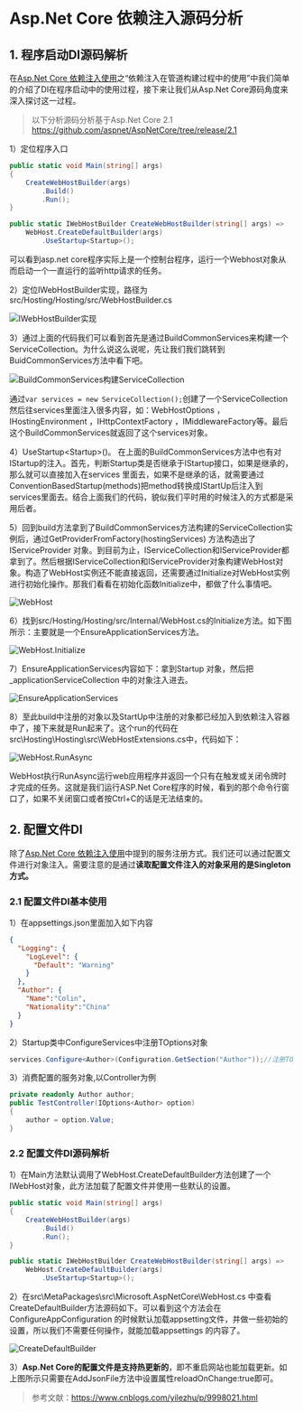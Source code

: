 # Asp.Net Core 依赖注入源码分析

## 1. 程序启动DI源码解析
在[Asp.Net Core 依赖注入使用](aspnet.md)之“依赖注入在管道构建过程中的使用”中我们简单的介绍了DI在程序启动中的使用过程，接下来让我们从Asp.Net Core源码角度来深入探讨这一过程。

> 以下分析源码分析基于Asp.Net Core 2.1 https://github.com/aspnet/AspNetCore/tree/release/2.1

1）定位程序入口

```csharp
public static void Main(string[] args)
{
    CreateWebHostBuilder(args)
        .Build()
        .Run();
}

public static IWebHostBuilder CreateWebHostBuilder(string[] args) =>
    WebHost.CreateDefaultBuilder(args)
        .UseStartup<Startup>();
```
可以看到asp.net core程序实际上是一个控制台程序，运行一个Webhost对象从而启动一个一直运行的监听http请求的任务。

2）定位IWebHostBuilder实现，路径为src/Hosting/Hosting/src/WebHostBuilder.cs

![IWebHostBuilder实现](https://i.loli.net/2020/02/26/nlAvz6KjJoRSUpG.png)

3）通过上面的代码我们可以看到首先是通过BuildCommonServices来构建一个ServiceCollection。为什么说这么说呢，先让我们我们跳转到BuidCommonServices方法中看下吧。

![BuildCommonServices构建ServiceCollection](https://i.loli.net/2020/02/26/Rn5vt8h7i9Iorab.png)

通过`var services = new ServiceCollection();`创建了一个ServiceCollection然后往services里面注入很多内容，如：WebHostOptions ，IHostingEnvironment ，IHttpContextFactory ，IMiddlewareFactory等。最后这个BuildCommonServices就返回了这个services对象。

4）UseStartup&lt;Startup&gt;()。 在上面的BuildCommonServices方法中也有对IStartup的注入。首先，判断Startup类是否继承于IStartup接口，如果是继承的，那么就可以直接加入在services 里面去，如果不是继承的话，就需要通过ConventionBasedStartup(methods)把method转换成IStartUp后注入到services里面去。结合上面我们的代码，貌似我们平时用的时候注入的方式都是采用后者。

5）回到build方法拿到了BuildCommonServices方法构建的ServiceCollection实例后，通过GetProviderFromFactory(hostingServices) 方法构造出了IServiceProvider 对象。到目前为止，IServiceCollection和IServiceProvider都拿到了。然后根据IServiceCollection和IServiceProvider对象构建WebHost对象。构造了WebHost实例还不能直接返回，还需要通过Initialize对WebHost实例进行初始化操作。那我们看看在初始化函数Initialize中，都做了什么事情吧。

![WebHost](https://i.loli.net/2020/02/26/Q9th6Dn5FkeaVZb.png)

6）找到src/Hosting/Hosting/src/Internal/WebHost.cs的Initialize方法。如下图所示：主要就是一个EnsureApplicationServices方法。

![WebHost.Initialize](https://i.loli.net/2020/02/26/jqWCQM67w9uysE2.png)

7）EnsureApplicationServices内容如下：拿到Startup 对象，然后把_applicationServiceCollection 中的对象注入进去。

![EnsureApplicationServices](https://i.loli.net/2020/02/26/Tde1wQa9nouyg7c.png)

8）至此build中注册的对象以及StartUp中注册的对象都已经加入到依赖注入容器中了，接下来就是Run起来了。这个run的代码在src\Hosting\Hosting\src\WebHostExtensions.cs中，代码如下：

![WebHost.RunAsync](https://i.loli.net/2020/02/26/pxCqTulYrIfLDi1.png)

WebHost执行RunAsync运行web应用程序并返回一个只有在触发或关闭令牌时才完成的任务。这就是我们运行ASP.Net Core程序的时候，看到的那个命令行窗口了，如果不关闭窗口或者按Ctrl+C的话是无法结束的。

## 2. 配置文件DI
除了[Asp.Net Core 依赖注入使用](aspnet.html#2-依赖服务注册)中提到的服务注册方式。我们还可以通过配置文件进行对象注入。需要注意的是通过**读取配置文件注入的对象采用的是Singleton方式。**

### 2.1 配置文件DI基本使用
1）在appsettings.json里面加入如下内容
```json
{
  "Logging": {
    "LogLevel": {
      "Default": "Warning"
    }
  },
  "Author": {
    "Name":"Colin",
    "Nationality":"China"
  }
}
```
2）Startup类中ConfigureServices中注册TOptions对象
```csharp
services.Configure<Author>(Configuration.GetSection("Author"));//注册TOption实例对象
```
3）消费配置的服务对象,以Controller为例
```csharp
private readonly Author author;
public TestController(IOptions<Author> option)
{
    author = option.Value;
}
```

### 2.2 配置文件DI源码解析

1）在Main方法默认调用了WebHost.CreateDefaultBuilder方法创建了一个IWebHost对象，此方法加载了配置文件并使用一些默认的设置。

```csharp
public static void Main(string[] args)
{
    CreateWebHostBuilder(args)
        .Build()
        .Run();
}

public static IWebHostBuilder CreateWebHostBuilder(string[] args) =>
    WebHost.CreateDefaultBuilder(args)
        .UseStartup<Startup>();
```

2）在src\MetaPackages\src\Microsoft.AspNetCore\WebHost.cs 中查看CreateDefaultBuilder方法源码如下。可以看到这个方法会在ConfigureAppConfiguration 的时候默认加载appsetting文件，并做一些初始的设置，所以我们不需要任何操作，就能加载appsettings 的内容了。

![CreateDefaultBuilder](https://i.loli.net/2020/02/26/1NERpfLjOwGieDH.png)

3）**Asp.Net Core的配置文件是支持热更新的**，即不重启网站也能加载更新。如上图所示只需要在AddJsonFile方法中设置属性reloadOnChange:true即可。

> 参考文献：https://www.cnblogs.com/yilezhu/p/9998021.html